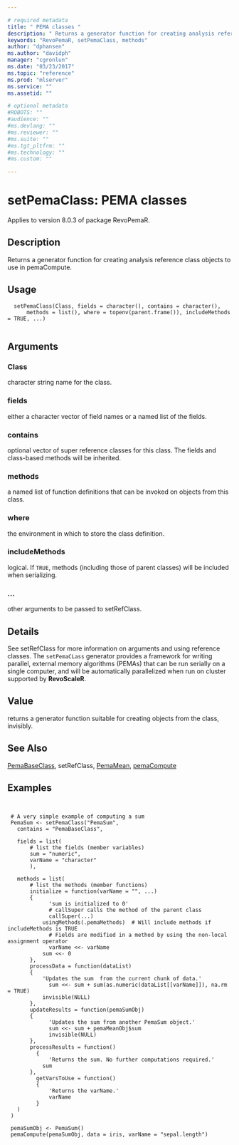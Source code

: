 ```yaml
--- 

# required metadata 
title: " PEMA classes " 
description: " Returns a generator function for creating analysis reference class objects to use in pemaCompute. " 
keywords: "RevoPemaR, setPemaClass, methods" 
author: "dphansen"
ms.author: "davidph" 
manager: "cgronlun" 
ms.date: "03/23/2017" 
ms.topic: "reference" 
ms.prod: "mlserver" 
ms.service: "" 
ms.assetid: "" 

# optional metadata 
#ROBOTS: "" 
#audience: "" 
#ms.devlang: "" 
#ms.reviewer: "" 
#ms.suite: "" 
#ms.tgt_pltfrm: "" 
#ms.technology: "" 
#ms.custom: "" 

--- 
```



 # setPemaClass:  PEMA classes 

 Applies to version 8.0.3 of package RevoPemaR.

 ## Description

Returns a generator function for creating analysis reference class objects to use in pemaCompute.


 ## Usage

```   
  setPemaClass(Class, fields = character(), contains = character(), 
      methods = list(), where = topenv(parent.frame()), includeMethods = TRUE, ...)


```

 ## Arguments



 ### Class
  character string name for the class.  


 ### fields
  either a character vector of field names or a named list of the fields.   


 ### contains
  optional vector of super reference classes for this class. The fields  and class-based methods will be inherited.  



 ### methods
  a named list of function definitions that can be invoked on objects from this class.  



 ### where
  the environment in which to store the class definition.  



 ### includeMethods
  logical.  If `TRUE`, methods (including those of parent classes) will be included when serializing.  



 ###  ...
  other arguments to be passed to setRefClass.    



 ## Details

See setRefClass for more information on arguments and using reference classes.
The `setPemaCLass` generator provides a framework for writing parallel, external memory
algorithms (PEMAs) that can be run serially on a single computer, and will be automatically
parallelized when run on cluster supported by **RevoScaleR**.


 ## Value

returns a generator function suitable for creating objects from the class, invisibly.







 ## See Also

[PemaBaseClass](pemabaseclass.md),
setRefClass,
[PemaMean](pemamean.md),
[pemaCompute](pemacompute.md)


 ## Examples

 ```


  # A very simple example of computing a sum
  PemaSum <- setPemaClass("PemaSum", 
    contains = "PemaBaseClass",

    fields = list( 
        # list the fields (member variables)
        sum = "numeric",
        varName = "character"
        ),

    methods = list(
        # list the methods (member functions)
        initialize = function(varName = "", ...) 
        {
              'sum is initialized to 0'          
              # callSuper calls the method of the parent class
              callSuper(...)            
            usingMethods(.pemaMethods)  # Will include methods if includeMethods is TRUE        
              # Fields are modified in a method by using the non-local assignment operator
              varName <<- varName
            sum <<- 0
        },
        processData = function(dataList) 
        {
            'Updates the sum  from the current chunk of data.'
              sum <<- sum + sum(as.numeric(dataList[[varName]]), na.rm = TRUE)
            invisible(NULL)
        },
        updateResults = function(pemaSumObj)
        {
              'Updates the sum from another PemaSum object.'
              sum <<- sum + pemaMeanObj$sum
              invisible(NULL)
        },
        processResults = function()
          {
              'Returns the sum. No further computations required.'
            sum
        },
          getVarsToUse = function()
          {
              'Returns the varName.' 
              varName
          }
    )
  )

  pemaSumObj <- PemaSum()
  pemaCompute(pemaSumObj, data = iris, varName = "sepal.length")
```




